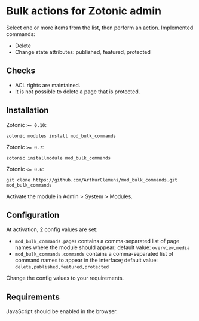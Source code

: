# Bulk actions for Zotonic admin

Select one or more items from the list, then perform an action. Implemented commands:

* Delete
* Change state attributes: published, featured, protected


## Checks

* ACL rights are maintained.
* It is not possible to delete a page that is protected.


## Installation

Zotonic `>= 0.10`:

    zotonic modules install mod_bulk_commands

Zotonic `>= 0.7`:

    zotonic installmodule mod_bulk_commands

Zotonic `<= 0.6`:

    git clone https://github.com/ArthurClemens/mod_bulk_commands.git mod_bulk_commands

Activate the module in Admin > System > Modules.


## Configuration

At activation, 2 config values are set:

* `mod_bulk_commands.pages` contains a comma-separated list of page names where the module should appear; default value: `overview,media`
* `mod_bulk_commands.commands` contains a comma-separated list of command names to appear in the interface; default value: `delete,published,featured,protected`

Change the config values to your requirements.


## Requirements

JavaScript should be enabled in the browser.
